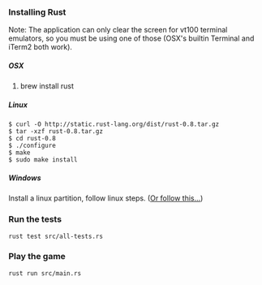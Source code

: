
### Installing Rust
Note: The application can only clear the screen for vt100 terminal emulators, so you must be using one of those (OSX's builtin Terminal and iTerm2 both work).

##### OSX

1. brew install rust

##### Linux

    $ curl -O http://static.rust-lang.org/dist/rust-0.8.tar.gz
    $ tar -xzf rust-0.8.tar.gz
    $ cd rust-0.8
    $ ./configure
    $ make
    $ sudo make install

##### Windows

Install a linux partition, follow linux steps.  ([Or follow this...](https://github.com/mozilla/rust/wiki/Note-getting-started-developing-Rust#windows))

### Run the tests

    rust test src/all-tests.rs

### Play the game

    rust run src/main.rs

